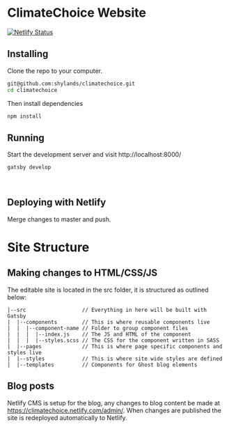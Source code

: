 # ClimateChoice Website

[![Netlify Status](https://api.netlify.com/api/v1/badges/4740b85b-51d2-436a-a0b2-ddfd6ce6cb23/deploy-status)](https://app.netlify.com/sites/climatechoice/deploys)


## Installing

Clone the repo to your computer.

```bash
git@github.com:shylands/climatechoice.git
cd climatechoice
```

Then install dependencies
```bash
npm install
```


## Running

Start the development server and visit http://localhost:8000/

```bash
gatsby develop
```

&nbsp;

## Deploying with Netlify
Merge changes to master and push.

# Site Structure

## Making changes to HTML/CSS/JS

The editable site is located in the src folder, it is structured as outlined below:

```
|--src                  // Everything in here will be built with Gatsby
|  |--components        // This is where reusable components live
|  |  |--component-name // Folder to group component files
|  |  |  |--index.js    // The JS and HTML of the component
|  |  |  |--styles.scss // The CSS for the component written in SASS
|  |--pages             // This is where page specific components and styles live
|  |--styles            // This is where site wide styles are defined
|  |--templates         // Components for Ghost blog elements
```

## Blog posts

Netlify CMS is setup for the blog, any changes to blog content be made at https://climatechoice.netlify.com/admin/. When changes are published the site is redeployed automatically to Netlify.